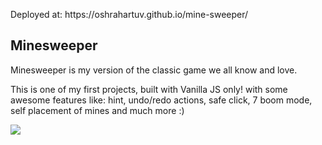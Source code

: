 <p>Deployed at: https://oshrahartuv.github.io/mine-sweeper/</p>

<h2>Minesweeper</h2>

<p>Minesweeper is my version of the classic game we all know and love.</p>
<p>This is one of my first projects, built with Vanilla JS only! with some awesome features like: hint, undo/redo actions, safe click, 7 boom mode, self placement of mines and much more :)</p>

<img src="https://res.cloudinary.com/or21321/image/upload/v1658842448/minesweeper_fssk4y.png"/>
